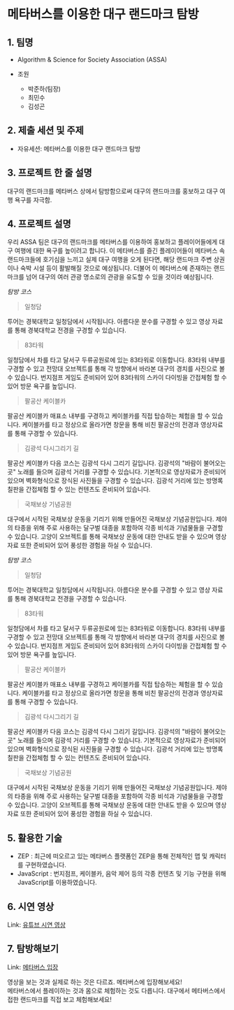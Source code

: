 메타버스를 이용한 대구 랜드마크 탐방
===

## 1. 팀명 
* Algorithm & Science for Society Association (ASSA)

* 조원
    + 박준하(팀장)
    + 최민수
    + 김성곤

## 2. 제출 세션 및 주제
* 자유세션: 메타버스를 이용한 대구 랜드마크 탐방

## 3. 프로젝트 한 줄 설명
대구의 랜드마크를 메타버스 상에서 탐방함으로써 대구의 랜드마크를 홍보하고 대구 여행 욕구를 자극함.

## 4. 프로젝트 설명
우리 ASSA 팀은 대구의 랜드마크를 메타버스를 이용하여 홍보하고 플레이어들에게 대구 여행에 대한 욕구를 높이려고 합니다. 이 메타버스를 즐긴 플레이어들이 메타버스 속 랜드마크들에 호기심을 느끼고 실제 대구 여행을 오게 된다면, 해당 랜드마크 주변 상권이나 숙박 시설 등이 활발해질 것으로 예상됩니다. 더불어 이 메타버스에 존재하는 랜드마크를 넘어 대구의 여러 관광 명소로의 관광을 유도할 수 있을 것이라 예상됩니다.

*탐방 코스*
> 일청담

투어는 경북대학교 일청담에서 시작됩니다. 아름다운 분수를 구경할 수 있고 영상 자료를 통해 경북대학교 전경을 구경할 수 있습니다.   


> 83타워

일청담에서 차를 타고 달서구 두류공원로에 있는 83타워로 이동합니다. 83타워 내부를 구경할 수 있고 전망대 오브젝트를 통해 각 방향에서 바라본 대구의 경치를 사진으로 볼 수 있습니다. 번지점프 게임도 준비되어 있어 83타워의 스카이 다이빙을 간접체험 할 수 있어 방문 욕구를 높입니다.   


> 팔공산 케이블카

팔공산 케이블카 매표소 내부를 구경하고 케이블카를 직접 탑승하는 체험을 할 수 있습니다. 케이블카를 타고 정상으로 올라가면 창문을 통해 비친 팔공산의 전경과 영상자료를 통해 구경할 수 있습니다.


> 김광석 다시그리기 길

팔공산 케이블카 다음 코스는 김광석 다시 그리기 길입니다. 김광석의 "바람이 불어오는 곳" 노래를 들으며 김광석 거리를 구경할 수 있습니다. 기본적으로 영상자료가 준비되어 있으며 벽화형식으로 장식된 사진들을 구경할 수 있습니다. 김광석 거리에 있는 방명록 칠판을 간접체험 할 수 있는 컨텐츠도 준비되어 있습니다.


> 국채보상 기념공원

대구에서 시작된 국채보상 운동을 기리기 위해 만들어진 국채보상 기념공원입니다. 제야의 타종을 위해 주로 사용하는 달구벌 대종을 포함하여 각종 비석과 기념물들을 구경할 수 있습니다. 고양이 오브젝트를 통해 국채보상 운동에 대한 안내도 받을 수 있으며 영상자료 또한 준비되어 있어 풍성한 경험을 하실 수 있습니다.


*탐방 코스*
> 일청담

투어는 경북대학교 일청담에서 시작됩니다. 아름다운 분수를 구경할 수 있고 영상 자료를 통해 경북대학교 전경을 구경할 수 있습니다.   


> 83타워

일청담에서 차를 타고 달서구 두류공원로에 있는 83타워로 이동합니다. 83타워 내부를 구경할 수 있고 전망대 오브젝트를 통해 각 방향에서 바라본 대구의 경치를 사진으로 볼 수 있습니다. 번지점프 게임도 준비되어 있어 83타워의 스카이 다이빙을 간접체험 할 수 있어 방문 욕구를 높입니다.   


> 팔공산 케이블카

팔공산 케이블카 매표소 내부를 구경하고 케이블카를 직접 탑승하는 체험을 할 수 있습니다. 케이블카를 타고 정상으로 올라가면 창문을 통해 비친 팔공산의 전경과 영상자료를 통해 구경할 수 있습니다.


> 김광석 다시그리기 길

팔공산 케이블카 다음 코스는 김광석 다시 그리기 길입니다. 김광석의 "바람이 불어오는 곳" 노래를 들으며 김광석 거리를 구경할 수 있습니다. 기본적으로 영상자료가 준비되어 있으며 벽화형식으로 장식된 사진들을 구경할 수 있습니다. 김광석 거리에 있는 방명록 칠판을 간접체험 할 수 있는 컨텐츠도 준비되어 있습니다.


> 국채보상 기념공원

대구에서 시작된 국채보상 운동을 기리기 위해 만들어진 국채보상 기념공원입니다. 제야의 타종을 위해 주로 사용하는 달구벌 대종을 포함하여 각종 비석과 기념물들을 구경할 수 있습니다. 고양이 오브젝트를 통해 국채보상 운동에 대한 안내도 받을 수 있으며 영상자료 또한 준비되어 있어 풍성한 경험을 하실 수 있습니다.


## 5. 활용한 기술
* ZEP : 최근에 떠오르고 있는 메타버스 플랫폼인 ZEP을 통해 전체적인 맵 및 캐릭터를 구현하였습니다.
* JavaScript : 번지점프, 케이블카, 음악 제어 등의 각종 컨텐츠 및 기능 구현을 위해 JavaScript를 이용하였습니다.

## 6. 시연 영상
Link: [유튜브 시연 영상](https://www.youtube.com/watch?v=Xw0kJipPiMI "시연 영상 보기")

## 7. 탐방해보기
Link: [메타버스 입장](https://zep.us/play/2pW6v6 "대구 랜드마크 탐방")

영상을 보는 것과 실제로 하는 것은 다르죠. 메타버스에 입장해보세요!</br>
메타버스에서 플레이하는 것과 몸으로 체험하는 것도 다릅니다. 대구에서 메타버스에서 접한 랜드마크를 직접 보고 체험해보세요!


